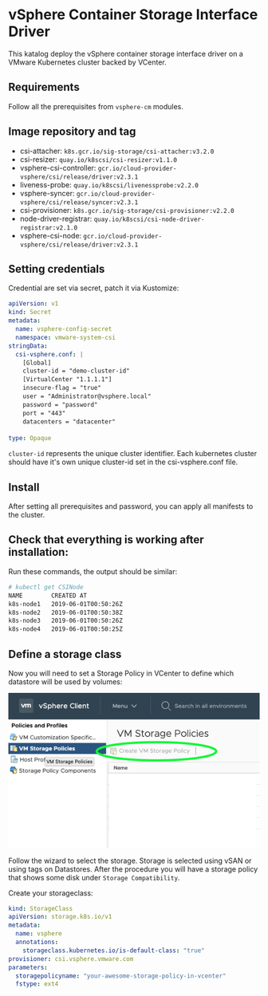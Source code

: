 # vSphere Container Storage Interface Driver

This katalog deploy the vSphere container storage interface driver on a VMware Kubernetes cluster backed by VCenter.

## Requirements

Follow all the prerequisites from `vsphere-cm` modules.

## Image repository and tag

* csi-attacher: `k8s.gcr.io/sig-storage/csi-attacher:v3.2.0`
* csi-resizer: `quay.io/k8scsi/csi-resizer:v1.1.0`
* vsphere-csi-controller: `gcr.io/cloud-provider-vsphere/csi/release/driver:v2.3.1`
* liveness-probe: `quay.io/k8scsi/livenessprobe:v2.2.0`
* vsphere-syncer: `gcr.io/cloud-provider-vsphere/csi/release/syncer:v2.3.1`
* csi-provisioner: `k8s.gcr.io/sig-storage/csi-provisioner:v2.2.0`
* node-driver-registrar: `quay.io/k8scsi/csi-node-driver-registrar:v2.1.0`
* vsphere-csi-node: `gcr.io/cloud-provider-vsphere/csi/release/driver:v2.3.1`

## Setting credentials

Credential are set via secret, patch it via Kustomize:

```yaml
apiVersion: v1
kind: Secret
metadata:
  name: vsphere-config-secret
  namespace: vmware-system-csi
stringData:
  csi-vsphere.conf: |
    [Global]
    cluster-id = "demo-cluster-id"
    [VirtualCenter "1.1.1.1"]
    insecure-flag = "true"
    user = "Administrator@vsphere.local"
    password = "password"
    port = "443"
    datacenters = "datacenter"

type: Opaque
```

`cluster-id` represents the unique cluster identifier. Each kubernetes cluster should have it's own unique cluster-id set in the csi-vsphere.conf file.

## Install

After setting all prerequisites and password, you can apply all manifests to the cluster.

## Check that everything is working after installation:

Run these commands, the output should be similar:

```bash
# kubectl get CSINode
NAME        CREATED AT
k8s-node1   2019-06-01T00:50:26Z
k8s-node2   2019-06-01T00:50:38Z
k8s-node3   2019-06-01T00:50:26Z
k8s-node4   2019-06-01T00:50:25Z
```

## Define a storage class

Now you will need to set a Storage Policy in VCenter to define which datastore will be used by volumes:

![create storage policy](screen/createstoragepolicy.png)

Follow the wizard to select the storage. Storage is selected using vSAN or using tags on Datastores. After the procedure you will have a storage policy that shows some disk under `Storage Compatibility`.

Create your storageclass:

```yaml
kind: StorageClass
apiVersion: storage.k8s.io/v1
metadata:
  name: vsphere
  annotations:
    storageclass.kubernetes.io/is-default-class: "true"
provisioner: csi.vsphere.vmware.com
parameters:
  storagepolicyname: "your-awesome-storage-policy-in-vcenter"
  fstype: ext4
```



